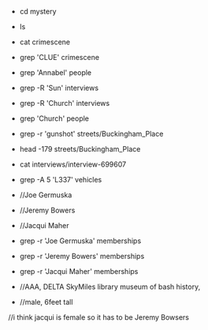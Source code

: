 * cd mystery
* ls
* cat crimescene

* grep 'CLUE' crimescene
* grep 'Annabel' people
* grep -R 'Sun' interviews
* grep -R 'Church' interviews
* grep 'Church' people
* grep -r 'gunshot' streets/Buckingham_Place
* head -179 streets/Buckingham_Place
* cat interviews/interview-699607
* grep -A 5 'L337' vehicles


* //Joe Germuska
* //Jeremy Bowers
* //Jacqui Maher

* grep -r 'Joe Germuska' memberships
* grep -r 'Jeremy Bowers' memberships
* grep -r 'Jacqui Maher' memberships



* //AAA, DELTA SkyMiles library museum of bash history,
* //male, 6feet tall

//i think jacqui is female so it has to be Jeremy Bowsers
